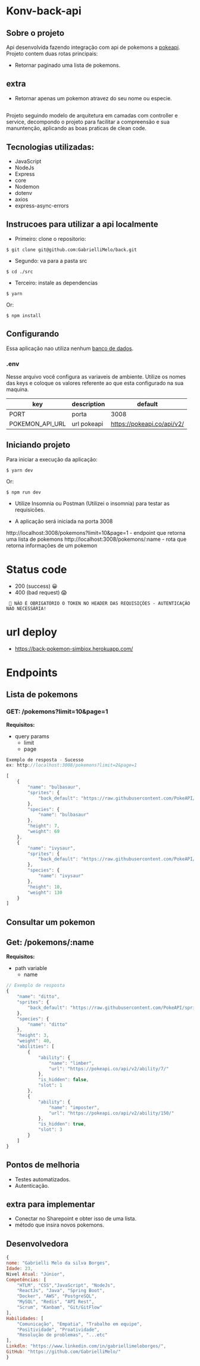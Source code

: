# Konv-back-api

## Sobre o projeto

Api desenvolvida fazendo integração com api de pokemons a [pokeapi](https://pokeapi.co/). Projeto contem duas rotas principais:

- Retornar paginado uma lista de pokemons.

## extra

- Retornar apenas um pokemon atravez do seu nome ou especie.

##

Projeto seguindo modelo de arquitetura em camadas com controller e service, decompondo o projeto para facilitar a compreensão e sua manuntenção, aplicando as boas praticas de clean code.

## Tecnologias utilizadas:

- JavaScript
- NodeJs
- Express
- core
- Nodemon
- dotenv
- axios
- express-async-errors

## Instrucoes para utilizar a api localmente

- Primeiro: clone o repositorio:

```shell
$ git clone git@github.com:GabrielliMelo/back.git
```

- Segundo: va para a pasta src

```
$ cd ./src
```

- Terceiro: instale as dependencias

```shell
$ yarn
```

Or:

```shell
$ npm install
```

## Configurando

Essa aplicação nao utiliza nenhum [banco de dados](https://www.oracle.com/br/database/what-is-database/).

### .env

Nesse arquivo você configura as variaveis de ambiente. Utilize os nomes das keys e coloque os valores referente ao que esta configurado na sua maquina.

| key             | description | default                    |
| --------------- | ----------- | -------------------------- |
| PORT            | porta       | 3008                       |
| POKEMON_API_URL | url pokeapi | https://pokeapi.co/api/v2/ |

## Iniciando projeto

Para iniciar a execução da aplicação:

```
$ yarn dev
```

Or:

```
$ npm run dev
```

- Utilize Insomnia ou Postman (Utilizei o insomnia) para testar as requisicões.

- A aplicação será iniciada na porta 3008

http://localhost:3008/pokemons?limit=10&page=1 - endpoint que retorna uma lista de pokemons
http://localhost:3008/pokemons/:name - rota que retorna informações de um pokemon

# Status code

- 200 (success) 😀
- 400 (bad request) 😱

```
 🚩 NÃO É OBRIGATÓRIO O TOKEN NO HEADER DAS REQUISIÇÕES - AUTENTICAÇÃO NAO NECESSÁRIA!
```

# url deploy

- https://back-pokemon-simbiox.herokuapp.com/

# Endpoints

## Lista de pokemons

### GET: /pokemons?limit=10&page=1

**Requisitos:**

- query params
  - limit
  - page

```js
Exemplo de resposta - Sucesso
ex: http://localhost:3008/pokemons?limit=2&page=1

[
	{
		"name": "bulbasaur",
		"sprites": {
			"back_default": "https://raw.githubusercontent.com/PokeAPI/sprites/master/sprites/pokemon/back/1.png"
		},
		"species": {
			"name": "bulbasaur"
		},
		"height": 7,
		"weight": 69
	},
	{
		"name": "ivysaur",
		"sprites": {
			"back_default": "https://raw.githubusercontent.com/PokeAPI/sprites/master/sprites/pokemon/back/2.png"
		},
		"species": {
			"name": "ivysaur"
		},
		"height": 10,
		"weight": 130
	}
]
```

## Consultar um pokemon

## Get: /pokemons/:name

**Requisitos:**

- path variable
  - name

```js
// Exemplo de resposta
{
	"name": "ditto",
	"sprites": {
		"back_default": "https://raw.githubusercontent.com/PokeAPI/sprites/master/sprites/pokemon/back/132.png"
	},
	"species": {
		"name": "ditto"
	},
	"height": 3,
	"weight": 40,
	"abilities": [
		{
			"ability": {
				"name": "limber",
				"url": "https://pokeapi.co/api/v2/ability/7/"
			},
			"is_hidden": false,
			"slot": 1
		},
		{
			"ability": {
				"name": "imposter",
				"url": "https://pokeapi.co/api/v2/ability/150/"
			},
			"is_hidden": true,
			"slot": 3
		}
	]
}

```

## Pontos de melhoria

- Testes automatizados.
- Autenticação.

## extra para implementar

- Conectar no Sharepoint e obter isso de uma lista.
- método que insira novos pokemons.

## Desenvolvedora

```js
{
nome: "Gabrielli Melo da silva Borges",
Idade: 23,
Nivel Atual: "Júnior",
Competências: [
	"HTLM", "CSS","JavaScript", "NodeJs",
	"ReactJs", "Java", "Spring Boot",
	"Docker", "AWS", "PostgreSQL",
	"MySQL", "Redis", "API Rest",
	"Scrum", "Kanbam", "Git/GitFlow"
],
Habilidades: [
	"Comunicação", "Empatia", "Trabalho em equipe",
	"Positividade", "Proatividade",
	"Resolução de problemas", "...etc"
],
Linkdln: "https://www.linkedin.com/in/gabriellimeloborges/",
GitHub: "https://github.com/GabrielliMelo/"
}
```
